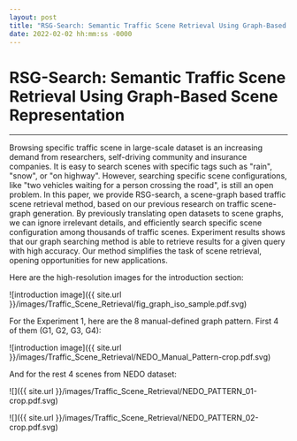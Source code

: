 ```yaml
---
layout: post
title: "RSG-Search: Semantic Traffic Scene Retrieval Using Graph-Based Scene Representation"
date: 2022-02-02 hh:mm:ss -0000
---
```


# RSG-Search: Semantic Traffic Scene Retrieval Using Graph-Based Scene Representation

-----

Browsing specific traffic scene in large-scale dataset is an increasing demand from researchers, self-driving community and insurance companies. It is easy to search scenes with specific tags such as "rain", "snow", or "on highway". However, searching specific scene configurations, like "two vehicles waiting for a person crossing the road", is still an open problem. In this paper, we provide RSG-search, a scene-graph based traffic scene retrieval method, based on our previous research on traffic scene-graph generation. By previously translating open datasets to scene graphs, we can ignore irrelevant details, and efficiently search specific scene configuration among thousands of traffic scenes. Experiment results shows that our graph searching method is able to retrieve results for a given query with high accuracy. Our method simplifies the task of scene retrieval, opening opportunities for new applications.

Here are the high-resolution images for the introduction section:

![introduction image]({{ site.url }}/images/Traffic_Scene_Retrieval/fig_graph_iso_sample.pdf.svg)

For the Experiment 1, here are the 8 manual-defined graph pattern. First 4 of them (G1, G2, G3, G4):

![introduction image]({{ site.url }}/images/Traffic_Scene_Retrieval/NEDO_Manual_Pattern-crop.pdf.svg)

And for the rest 4 scenes from NEDO dataset:

![]({{ site.url }}/images/Traffic_Scene_Retrieval/NEDO_PATTERN_01-crop.pdf.svg)

![]({{ site.url }}/images/Traffic_Scene_Retrieval/NEDO_PATTERN_02-crop.pdf.svg)

